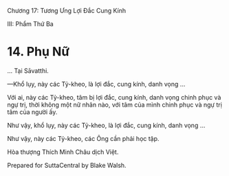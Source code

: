  

Chương 17: Tương Ưng Lợi Ðắc Cung Kính

III: Phẩm Thứ Ba

# 14\. Phụ Nữ

… Tại Sāvatthi.

—Khổ lụy, này các Tỷ-kheo, là lợi đắc, cung kính, danh vọng …

Với ai, này các Tỷ-kheo, tâm bị lợi đắc, cung kính, danh vọng chinh phục và ngự trị, thời không một nữ nhân nào, với tâm của mình chinh phục và ngự trị tâm của người ấy.

Như vậy, khổ lụy, này các Tỷ-kheo, là lợi đắc, cung kính, danh vọng …

Như vậy, này các Tỷ-kheo, các Ông cần phải học tập.

Hòa thượng Thích Minh Châu dịch Việt.

Prepared for SuttaCentral by Blake Walsh.